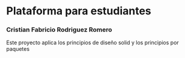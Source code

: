 # Plataforma para estudiantes
### Cristian Fabricio Rodriguez Romero

Este proyecto aplica los principios de diseño solid y los principios por paquetes 
